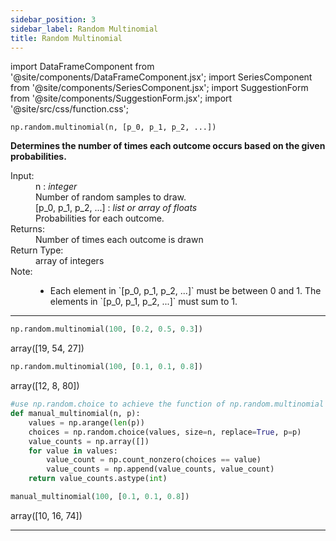 ```yaml
---
sidebar_position: 3
sidebar_label: Random Multinomial
title: Random Multinomial
---
```


import DataFrameComponent from '@site/components/DataFrameComponent.jsx';
import SeriesComponent from '@site/components/SeriesComponent.jsx';
import SuggestionForm from '@site/components/SuggestionForm.jsx';
import '@site/src/css/function.css';

<code>np.random.multinomial(n, [p_0, p_1, p_2, ...])</code>

<div className='base'>
    <p><strong>Determines the number of times each outcome occurs based on the given probabilities.</strong></p>
    <dl>
        <dt className='term'>Input:</dt>
        <dd className='parameter'>n : <em>integer</em></dd>
        <dd className='parameter-description'>Number of random samples to draw.</dd>
        <dd className='parameter'>[p_0, p_1, p_2, ...] : <em>list or array of floats</em></dd>
        <dd className='parameter-description'>Probabilities for each outcome.</dd>
        <dt className='term'>Returns:</dt>
        <dd>Number of times each outcome is drawn</dd>
        <dt className='term'>Return Type:</dt>
        <dd>array of integers</dd>
        <dt className='term'>Note:</dt>
        <dd>
            <ul>
                <li>Each element in `[p_0, p_1, p_2, ...]` must be between 0 and 1. The elements in `[p_0, p_1, p_2, ...]` must sum to 1.</li>
            </ul>
        </dd>
    </dl>
</div>

---

```python
np.random.multinomial(100, [0.2, 0.5, 0.3])
```
array([19, 54, 27])

```python
np.random.multinomial(100, [0.1, 0.1, 0.8]) 
```
array([12,  8, 80])
```python
#use np.random.choice to achieve the function of np.random.multinomial
def manual_multinomial(n, p):
    values = np.arange(len(p))
    choices = np.random.choice(values, size=n, replace=True, p=p)
    value_counts = np.array([])
    for value in values:
        value_count = np.count_nonzero(choices == value)
        value_counts = np.append(value_counts, value_count)
    return value_counts.astype(int)

manual_multinomial(100, [0.1, 0.1, 0.8])
```
array([10, 16, 74])



---
<SuggestionForm/>
